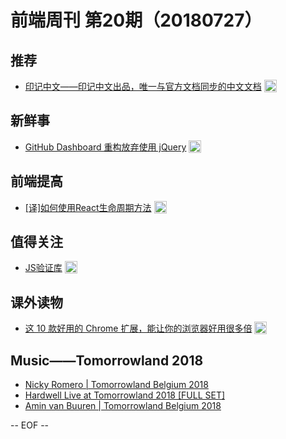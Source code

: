 # 前端周刊 第20期（20180727）

## 推荐

- [印记中文——印记中文出品，唯一与官方文档同步的中文文档](https://docschina.org/?utm_source=mife&utm_medium=article&utm_campaign=mifeweekly&utm_term=doc) <img valign="top" width="auto" height="20" src="./assets/doc.svg" />

## 新鲜事
- [GitHub Dashboard 重构放弃使用 jQuery](https://mp.weixin.qq.com/s/BmTxOBA1UaX7OjQlB7BhvQ?utm_source=mife&utm_medium=article&utm_campaign=mifeweekly&utm_term=news) <img valign="top" width="auto" height="20" src="./assets/news.svg" />

## 前端提高

- [[译]如何使用React生命周期方法](https://juejin.im/post/5b59d1c8e51d4519455846e0?utm_source=mife&utm_medium=article&utm_campaign=mifeweekly&utm_term=tutorial) <img valign="top" width="auto" height="20" src="./assets/tutorial.svg" />

## 值得关注

- [JS验证库](https://github.com/imbrn/v8n?utm_source=mife&utm_medium=article&utm_campaign=mifeweekly&utm_term=github) <img valign="top" width="auto" height="20" src="./assets/github.svg" />

## 课外读物

- [这 10 款好用的 Chrome 扩展，能让你的浏览器好用很多倍](https://mp.weixin.qq.com/s/PHvIjo-hblMPXkPgnCqrYg?utm_source=mife&utm_medium=article&utm_campaign=mifeweekly&utm_term=tools) <img valign="top" width="auto" height="20" src="./assets/tools.svg" />

## Music——Tomorrowland 2018

- [Nicky Romero | Tomorrowland Belgium 2018](https://www.youtube.com/watch?v=aflJt4IBNek&index=19&list=PLoSIOFPSXQoOXzR8tpGC484wjgKFwIbWL&t=0s&utm_source=mife&utm_medium=article&utm_campaign=mifeweekly&utm_term=news)
- [Hardwell Live at Tomorrowland 2018 [FULL SET]](https://www.youtube.com/watch?v=Y8N9vxYxWcc&utm_source=mife&utm_medium=article&utm_campaign=mifeweekly&utm_term=video)
- [Amin van Buuren | Tomorrowland Belgium 2018](https://www.youtube.com/watch?v=TgT2lz7PByw&list=PLoSIOFPSXQoOXzR8tpGC484wjgKFwIbWL&index=11&t=0s&utm_source=mife&utm_medium=article&utm_campaign=mifeweekly&utm_term=tutorial)

-- EOF --